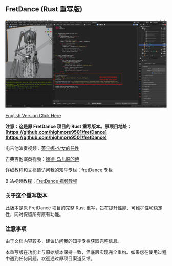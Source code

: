 ## FretDance (Rust 重写版)

![预览图](asset\img\20240517044031.png)

[English Version Click Here](README.md)

**注意：这是原 FretDance 项目的 Rust 重写版本。原项目地址：[https://github.com/highmore9501/fretDance](https://github.com/highmore9501/fretDance)**

电吉他演奏视频：[芙宁娜-少女的任性](https://www.bilibili.com/video/BV183t9zXEu6/)

古典吉他演奏视频：[婕德-鸟儿般的诗](https://www.bilibili.com/video/BV1HmY6zEEwZ/)

详细教程和文档请访问我的知乎专栏：[fretDance 专栏](https://www.zhihu.com/column/c_1932748054936684153)

B 站视频教程：[FretDance 视频教程](https://www.bilibili.com/video/BV1jYp8zQEh2/?spm_id_from=333.1387.0.0)

### 关于这个重写版本

此版本是原 FretDance 项目的完整 Rust 重写，旨在提升性能、可维护性和稳定性，同时保留所有原有功能。

### 注意事项

由于文档内容较多，建议访问我的知乎专栏获取完整信息。

本重写版在功能上与原始版本保持一致，但底层实现完全重构。如果您在使用过程中遇到任何问题，欢迎通过原项目渠道反馈。
